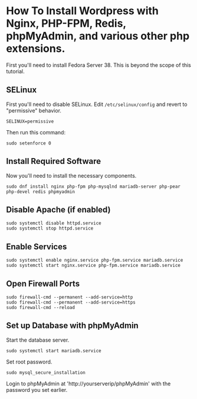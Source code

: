 # How To Install Wordpress with Nginx, PHP-FPM, Redis, phpMyAdmin, and various other php extensions.
First you'll need to install Fedora Server 38. This is beyond the scope of this tutorial.





## SELinux
First you'll need to disable SELinux.
Edit `/etc/selinux/config` and revert to "permissive" behavior.
```
SELINUX=permissive
```
Then run this command:
```
sudo setenforce 0
```



## Install Required Software
Now you'll need to install the necessary components.
```
sudo dnf install nginx php-fpm php-mysqlnd mariadb-server php-pear php-devel redis phpmyadmin
```



## Disable Apache (if enabled)
```
sudo systemctl disable httpd.service
sudo systemctl stop httpd.service
```


## Enable Services
```
sudo systemctl enable nginx.service php-fpm.service mariadb.service
sudo systemctl start nginx.service php-fpm.service mariadb.service
```


## Open Firewall Ports
```
sudo firewall-cmd --permanent --add-service=http
sudo firewall-cmd --permanent --add-service=https
sudo firewall-cmd --reload
```

## Set up Database with phpMyAdmin
Start the database server.
```
sudo systemctl start mariadb.service
```
Set root password.
```
sudo mysql_secure_installation
```
Login to phpMyAdmin at 'http://yourserverip/phpMyAdmin' with the password you set earlier.


